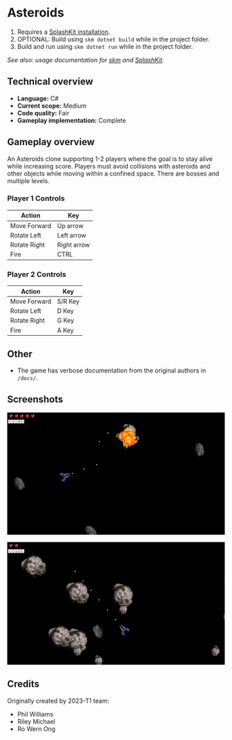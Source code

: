 # Asteroids

1. Requires a [SplashKit installation](https://splashkit.io/installation/).
2. OPTIONAL: Build using `skm dotnet build` while in the project folder.
3. Build and run using `skm dotnet run` while in the project folder.

_See also: usage documentation for [skm](https://github.com/splashkit/skm/blob/master/README.MD) and [SplashKit](https://splashkit.io/guides/using-splashkit/0-overview/)._

## Technical overview

- **Language:** C#
- **Current scope:** Medium
- **Code quality:** Fair
- **Gameplay implementation:** Complete

## Gameplay overview

An Asteroids clone supporting 1-2 players where the goal is to stay alive while increasing score. Players must avoid collisions with asteroids and other objects while moving within a confined space. There are bosses and multiple levels.

### Player 1 Controls

| Action        | Key          |
|---------------|--------------|
| Move Forward  | Up arrow     |
| Rotate Left   | Left arrow   |
| Rotate Right  | Right arrow  |
| Fire          | CTRL         |

### Player 2 Controls

| Action        | Key          |
|---------------|--------------|
| Move Forward  | S/R Key      |
| Rotate Left   | D Key        |
| Rotate Right  | G Key        |
| Fire          | A Key        |

## Other

- The game has verbose documentation from the original authors in `/docs/`.

## Screenshots

![](/docs/screenshot-01.png)

![](/docs/screenshot-02.png)

## Credits

Originally created by 2023-T1 team:

- Phil Williams
- Riley Michael
- Ro Wern Ong
